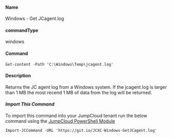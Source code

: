 #### Name

Windows - Get JCagent.log

#### commandType

windows

#### Command

```
Get-content -Path 'C:\Windows\Temp\jcagent.log'
```

#### Description

Returns the JC agent log from a Windows system. If the jcagent.log is larger than 1 MB the most recend 1 MB of data from the log will be returned.
#### *Import This Command*

To import this command into your JumpCloud tenant run the below command using the [JumpCloud PowerShell Module](https://github.com/TheJumpCloud/support/wiki/Installing-the-JumpCloud-PowerShell-Module)

```
Import-JCCommand -URL 'https://git.io/JCXC-Windows-GetJCagent.log'
```
